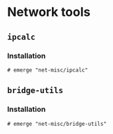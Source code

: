 # Network tools

## `ipcalc`

### Installation

```ShellSession
# emerge "net-misc/ipcalc"
```

## `bridge-utils`

### Installation

```ShellSession
# emerge "net-misc/bridge-utils"
```
